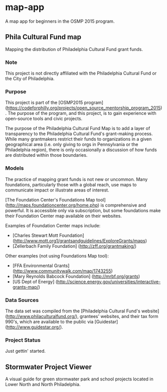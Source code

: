 # map-app
A map app for beginners in the OSMP 2015 program.

## Phila Cultural Fund map 

Mapping the distribution of Philadelphia Cultural Fund grant funds. 

### Note
This project is not directly affiliated with the Philadelphia Cultural Fund or the City of Philadelphia.  

### Purpose

This project is part of the [OSMP2015 program] (https://codeforphilly.org/projects/open_source_mentorship_program_2015).  The purpose of the program, and this project, is to gain experience with open-source tools and civic projects.

The purpose of the Philadelphia Cultural Fund Map is to add a layer of transparency to the Philadelphia Cultural Fund's grant-making process.  While many grantmakers restrict their funds to organizations in a given geographical area (i.e. only giving to orgs in Pennsylvania or the Philadelphia region), there is only occasionally a discussion of how funds are distributed within those boundaries.

### Models

The practice of mapping grant funds is not new or uncommon.  Many foundations, particularly those with a global reach, use maps to communicate impact or illustrate areas of interest.

[The Foundation Center's Foundations Map tool] (http://maps.foundationcenter.org/home.php) is comprehensive and powerful.  It is accessible only via subscription, but some foundations make their Foundation Center map available on their websites.

Examples of Foundation Center maps include:

 *  [Charles Stewart Mott Foundation] (http://www.mott.org1/grantsandguidelines/ExploreGrants/maps)
 * [Zellerbach Family Foundation] (http://zff.org/grantmaking/)

Other examples (not using Foundations Map tool): 

 *  [FFA Environmental Grants] (http://www.communitywalk.com/map/1743255)
 *  [Mary Reynolds Babcock Foundation] (http://mrbf.org/grants)
 *  [US Dept of Energy] (http://science.energy.gov/universities/interactive-grants-map/)

### Data Sources

The data set was compiled from the [Philadelphia Cultural Fund's website] (http://www.philaculturalfund.org/), grantees' websites, and their tax form 990's, which are available to the public via [Guidestar] (http://www.guidestar.org/).

### Project Status

Just gettin' started.

## Stormwater Project Viewer
A visual guide for green stormwater park and school projects located in Lower North and North Philadelphia.
